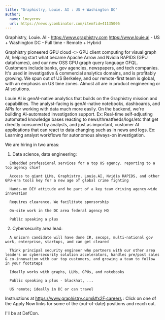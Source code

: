 ```yaml
---
title: "Graphistry, Louie. AI : US + Washington DC"
author:
  name: lmeyerov
  url: https://news.ycombinator.com/item?id=41135005
---
```

Graphistry, Louie. AI - <a href="https:&#x2F;&#x2F;www.graphistry.com" rel="nofollow">https:&#x2F;&#x2F;www.graphistry.com</a> <a href="https:&#x2F;&#x2F;www.louie.ai" rel="nofollow">https:&#x2F;&#x2F;www.louie.ai</a> - US + Washington DC - Full time - Remote + Hybrid

Graphistry pioneered GPU cloud &lt;&gt; GPU client computing for visual graph AI, helping start what became Apache Arrow and Nvidia RAPIDS (GPU dataframes), and our new OSS GPU graph query language GFQL. Customers include banks, gov agencies, newspapers, and tech companies. It&#x27;s used in investigative &amp; commercial analytics domains, and is profitably growing. We spun out of US Berkeley, and our remote-first team is global, with an emphasis on US time zones. Almost all are in product engineering or AI solutions.

Louie.AI is genAI-native analytics that builds on the Graphistry mission and capabilities. The analyst-facing is genAI-native notebooks, dashboards, and APIs for working with data much more easily. On the backend, we&#x27;re building AI-automated investigation support. Ex: Real-time self-adjusting automated knowledge bases reacting to news&#x2F;threatfeeds&#x2F;logs&#x2F;etc that get directly consumed by analysts, and just as important, customer AI applications that can react to data changing such as in news and logs. Ex: Learning analyst workflows for autonomous always-on investigation.

We are hiring in two areas:

1. Data science, data engineering:

<pre><code>  Embedded professional services for a top US agency, reporting to a top agency chief

  Access to giant LLMs, Graphistry, Louie.AI, Nvidia RAPIDS, and other GPU-era tools key for a new age of global crime fighting

  Hands-on DIY attitude and be part of a key team driving agency-wide innovation

  Requires clearance. We facilitate sponsorship

  On-site work in the DC area federal agency HQ

  Public speaking a plus
</code></pre>
2. Cybersecurity area lead:

<pre><code>  A unicorn candidate will have done IR, secops, multi-national gov work, enterprise, startups, and can get cleared

  Think principal security engineer who partners with our other area leaders on cybersecurity solution accelerators, handles pre&#x2F;post sales &amp; co-innovation with our top customers, and growing a team to follow in your footsteps

  Ideally works with graphs, LLMs, GPUs, and notebooks

  Public speaking a plus - blackhat, ...

  US remote; ideally in DC or can travel
</code></pre>
Instructions at <a href="https:&#x2F;&#x2F;www.graphistry.com&#x2F;careers" rel="nofollow">https:&#x2F;&#x2F;www.graphistry.com&#x2F;careers</a> : Click on one of the Apply Now links for some of the (out-of-date) positions and reach out.

I&#x27;ll be at DefCon.
